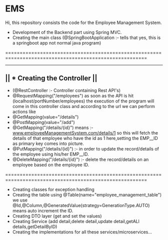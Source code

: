 # EMS
Hi, this repository consists the code for the Employee Management System. 

* Development of the Backend part using Spring MVC.
* Creating the main class (@SpringBootApplication :- tells that yes, this is a springboot app not normal java program)

=======================================================================================================

-------------------------------
|| * Creating the Controller ||
-------------------------------  
* (@RestController :- Controller containing Rest API's)
* @RequestMapping("/employees") as soon as the API is hit (localhost/portNumber/employees) the execution of the program will come in this controller class and according to the url we can perform actions like
* @GetMapping(value="/details")
* @PostMapping(value="/add")
* @GetMapping("/details/{id}") means :- www.employeeManagementSystem.com/details/1 so this will fetch the details of that employee who have the id as 1 here,setting the EMP__ID as primary key comes into picture.
* @PutMapping("/details/{id}") :- in order to update the record/details of the employee using his/her EMP__ID.
* @DeleteMapping("/details/{id}") :- delete the record/details on an employee based on the employee ID.

=======================================================================================================

* Creating classes for exception handling
* Creating the table using @Table(name="employee_management_table") we use @Id,@Column,@GeneratedValue(strategy=GenerationType.AUTO) means auto increment the ID.
* Creating DTO layer (get and set the values)
* Creating Service (add detail,delete detail,update detail,getALl details,getDetailByID)
* Creating the implementations for all these services/microservices...
